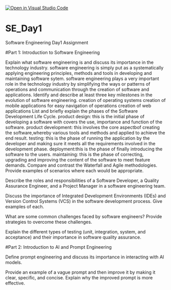 [![Open in Visual Studio Code](https://classroom.github.com/assets/open-in-vscode-2e0aaae1b6195c2367325f4f02e2d04e9abb55f0b24a779b69b11b9e10269abc.svg)](https://classroom.github.com/online_ide?assignment_repo_id=15560562&assignment_repo_type=AssignmentRepo)
# SE_Day1
Software Engineering Day1 Assignment

#Part 1: Introduction to Software Engineering

Explain what software engineering is and discuss its importance in the technology industry.
software engineering is simply put as a systematically applying engineering principles, methods and tools in developing and maintaining software sytem.
software engineering plays a very important role in the technology industry by simplifying the ways or patterns of operations and communication through the creation of software and applications.
Identify and describe at least three key milestones in the evolution of software engineering.
creation of operating systems
creation of mobile applications for easy navigation of operations 
creation of web applications 
List and briefly explain the phases of the Software Development Life Cycle.
product design: this is the initial phase of developing a software with covers the use, importance and function of the software.
product development: this involves the core aspectbof creating the software,whereby various tools and methods and applied to achieve the end result.
testing: this is the phase of running the application by the developer and making sure it meets all the requirements involved in the development phase.
deployment:this is the phase of finally introducing the software to the users.
maintaining: this is the phase of correcting, upgrading and improving the content of the software to meet feature demands.
Compare and contrast the Waterfall and Agile methodologies. Provide examples of scenarios where each would be appropriate.


Describe the roles and responsibilities of a Software Developer, a Quality Assurance Engineer, and a Project Manager in a software engineering team.


Discuss the importance of Integrated Development Environments (IDEs) and Version Control Systems (VCS) in the software development process. Give examples of each.


What are some common challenges faced by software engineers? Provide strategies to overcome these challenges.


Explain the different types of testing (unit, integration, system, and acceptance) and their importance in software quality assurance.


#Part 2: Introduction to AI and Prompt Engineering


Define prompt engineering and discuss its importance in interacting with AI models.


Provide an example of a vague prompt and then improve it by making it clear, specific, and concise. Explain why the improved prompt is more effective.
